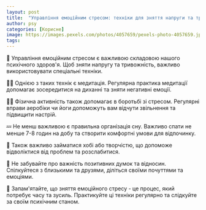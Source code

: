 ```yaml
---
layout: post
title:  "Управління емоційним стресом: техніки для зняття напруги та тривожності."
author: psy
categories: [Корисне]
image: https://images.pexels.com/photos/4057659/pexels-photo-4057659.jpeg?auto=compress&cs=tinysrgb&fit=crop&h=627&w=1200
tags: 
---
```


🌿 Управління емоційним стресом є важливою складовою нашого психічного здоров'я. Щоб зняти напругу та тривожність, важливо використовувати спеціальні техніки.

🧘‍♀️ Однією з таких технік є медитація. Регулярна практика медитації допомагає зосередитися на диханні та зняти негативні емоції.

🏃‍♂️ Фізична активність також допомагає в боротьбі зі стресом. Регулярні вправи аеробіки чи йоги допоможуть вам відчути звільнення та підвищити настрій.

💤 Не менш важливою є правильна організація сну. Важливо спати не менше 7-8 годин на добу та створити комфортні умови для відпочинку.

🎨 Також важливо займатися хобі або творчістю, що допоможе відволіктися від проблем та розслабитися.

🌸 Не забувайте про важність позитивних думок та відносин. Спілкуйтеся з близькими та друзями, діліться своїми почуттями та емоціями.

🌟 Запам'ятайте, що зняття емоційного стресу - це процес, який потребує часу та зусиль. Практикуйте ці техніки регулярно та слідкуйте за своїм психічним станом.


